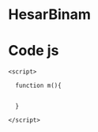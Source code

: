 # HesarBinam


Code js
=======

    <script>
    
      function m(){
      
      
      }
    
    </script>
